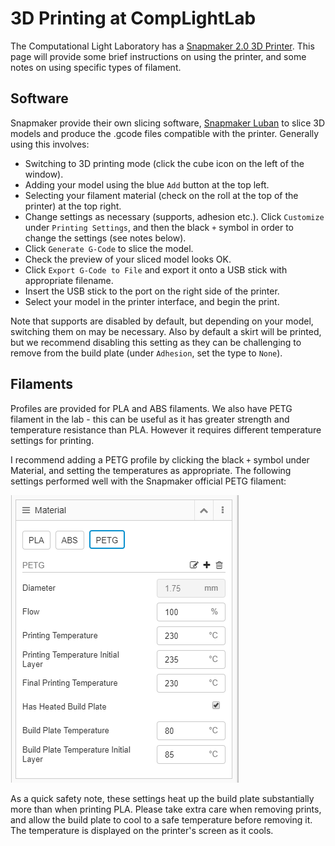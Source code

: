 # 3D Printing at CompLightLab

The Computational Light Laboratory has a [Snapmaker 2.0 3D Printer](https://snapmaker.com/snapmaker-2). This page will provide some brief instructions on using the printer, and some notes on using specific types of filament.

## Software

Snapmaker provide their own slicing software, [Snapmaker Luban](https://snapmaker.com/snapmaker-luban) to slice 3D models and produce the .gcode files compatible with the printer. Generally using this involves:

* Switching to 3D printing mode (click the cube icon on the left of the window).
* Adding your model using the blue `Add` button at the top left.
* Selecting your filament material (check on the roll at the top of the printer) at the top right.
* Change settings as necessary (supports, adhesion etc.). Click `Customize` under `Printing Settings`, and then the black `+` symbol in order to change the settings (see notes below).
* Click `Generate G-Code` to slice the model.
* Check the preview of your sliced model looks OK.
* Click `Export G-Code to File` and export it onto a USB stick with appropriate filename.
* Insert the USB stick to the port on the right side of the printer.
* Select your model in the printer interface, and begin the print.

Note that supports are disabled by default, but depending on your model, switching them on may be necessary. Also by default a skirt will be printed, but we recommend disabling this setting as they can be challenging to remove from the build plate (under `Adhesion`, set the type to `None`).

## Filaments

Profiles are provided for PLA and ABS filaments. We also have PETG filament in the lab - this can be useful as it has greater strength and temperature resistance than PLA. However it requires different temperature settings for printing. 

I recommend adding a PETG profile by clicking the black `+` symbol under Material, and setting the temperatures as appropriate. The following settings performed well with the Snapmaker official PETG filament:

<p class="aligncenter">
    <img src="../media/petg_settings.png" alt=/>
</p>

As a quick safety note, these settings heat up the build plate substantially more than when printing PLA. Please take extra care when removing prints, and allow the build plate to cool to a safe temperature before removing it. The temperature is displayed on the printer's screen as it cools.

